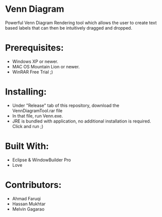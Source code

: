 # Venn Diagram
Powerful Venn Diagram Rendering tool which allows the user to create text based labels that can then be intuitively dragged and dropped.

# Prerequisites: 
* Windows XP or newer.
* MAC OS Mountain Lion or newer.
* WinRAR Free Trial ;)
# Installing:
* Under "Release" tab of this repository, download the VennDiagramTool.rar file
* In that file, run Venn.exe.
* JRE is bundled with application, no additional installation is required. Click and run ;)

# Built With:
* Eclipse & WindowBuilder Pro
* Love

# Contributors:
* Ahmad Faruqi
* Hassan Mukhtar
* Melvin Gagarao

